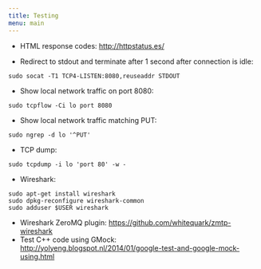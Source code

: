 ```yaml
---
title: Testing
menu: main
---
```


- HTML response codes: http://httpstatus.es/

- Redirect to stdout and terminate after 1 second after connection is idle:
```
sudo socat -T1 TCP4-LISTEN:8080,reuseaddr STDOUT
```
- Show local network traffic on port 8080:
```
sudo tcpflow -Ci lo port 8080
```
- Show local network traffic matching PUT:
```
sudo ngrep -d lo '^PUT'
```
- TCP dump:
```
sudo tcpdump -i lo 'port 80' -w -
```
- Wireshark:
```
sudo apt-get install wireshark
sudo dpkg-reconfigure wireshark-common
sudo adduser $USER wireshark
```
- Wireshark ZeroMQ plugin: https://github.com/whitequark/zmtp-wireshark
- Test C++ code using GMock: http://yolyeng.blogspot.nl/2014/01/google-test-and-google-mock-using.html
